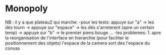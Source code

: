 # Monopoly
NB : il y a que plateau2 qui marche:
  -pour les tests:
      appuye sur "a" -> les dés tourn -> appuye sur "espace" -> les dés s'arreterent (apre un certain temp) -> appuye sur "b"
      -> le premier piens bouge  ...
  -les problemes:
      1. apre la reorganisation de l'interface en hierarchie (pour faciliter le positionnement des objets) l'espace de la camera 
      sort des l'espace du convas 
